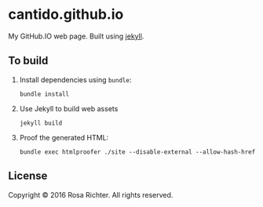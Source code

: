 # cantido.github.io

My GitHub.IO web page. Built using [jekyll](https://github.com/jekyll/jekyll).

## To build

1. Install dependencies using `bundle`:

    ```shell
    bundle install
    ```

2. Use Jekyll to build web assets

    ```shell
    jekyll build
    ```

3. Proof the generated HTML:

    ```shell
    bundle exec htmlproofer ./site --disable-external --allow-hash-href
    ```

## License

Copyright © 2016 Rosa Richter. All rights reserved.
